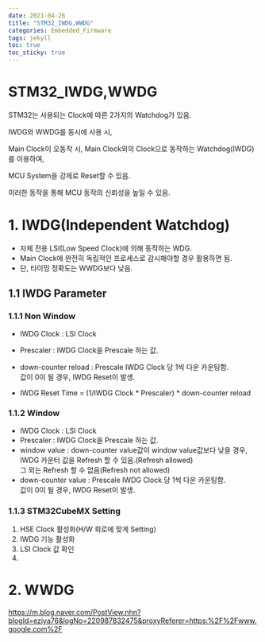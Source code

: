 ```yaml
---
date: 2021-04-26
title: "STM32_IWDG,WWDG"
categories: Embedded_Firmware
tags: jekyll
toc: true  
toc_sticky: true 
---
```


STM32_IWDG,WWDG
=============

STM32는 사용되는 Clock에 따른 2가지의 Watchdog가 있음.    

IWDG와 WWDG를 동시에 사용 시,    

Main Clock이 오동작 시, Main Clock외의 Clock으로 동작하는 Watchdog(IWDG)를 이용하여,    

MCU System을 강제로 Reset할 수 있음.    

이러한 동작을 통해 MCU 동작의 신뢰성을 높일 수 있음.

# 1. IWDG(Independent Watchdog)
* 자체 전용 LSI(Low Speed Clock)에 의해 동작하는 WDG.
* Main Clock에 완전히 독립적인 프로세스로 감시해야할 경우 활용하면 됨.
* 단, 타이밍 정확도는 WWDG보다 낮음.    

## 1.1 IWDG Parameter
### 1.1.1 Non Window
* IWDG Clock : LSI Clock
* Prescaler : IWDG Clock을 Prescale 하는 값.
* down-counter reload : Prescale IWDG Clock 당 1씩 다운 카운팅함.    
                        값이 0이 될 경우, IWDG Reset이 발생.    
                        
* IWDG Reset Time = (1/IWDG Clock * Prescaler) * down-counter reload
                        
### 1.1.2 Window
* IWDG Clock : LSI Clock
* Prescaler : IWDG Clock을 Prescale 하는 값.
* window value : down-counter value값이 window value값보다 낮을 경우, IWDG 카운터 값을 Refresh 할 수 있음.(Refresh allowed)    
                 그 외는 Refresh 할 수 없음(Refresh not allowed)
* down-counter value : Prescale IWDG Clock 당 1씩 다운 카운팅함.    
                       값이 0이 될 경우, IWDG Reset이 발생.    
   
### 1.1.3 STM32CubeMX Setting
1. HSE Clock 활성화(H/W 회로에 맞게 Setting)
2. IWDG 기능 활성화
3. LSI Clock 값 확인
4. 
# 2. WWDG
https://m.blog.naver.com/PostView.nhn?blogId=eziya76&logNo=220987832475&proxyReferer=https:%2F%2Fwww.google.com%2F
